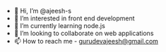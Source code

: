 - 👋 Hi, I’m @ajeesh-s
- 👀 I’m interested in front end development
- 🌱 I’m currently learning node.js
- 💞️ I’m looking to collaborate on web applications
- 📫 How to reach me - gurudevajeesh@gmail.com
